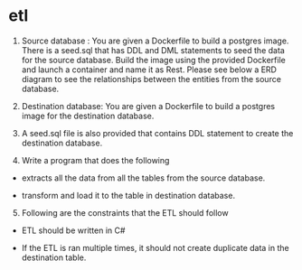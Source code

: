 # etl

1. Source database : You are given a Dockerfile to build a postgres image. 
There is a seed.sql that has DDL and DML statements to seed the data for the source   database. Build the image using the provided Dockerfile and launch a container and name it as Rest. Please see below a ERD diagram to see the relationships between the entities from the source database.

2. Destination database: You are given a Dockerfile to build a postgres image for the destination database. 
3. A seed.sql file is also provided that contains DDL statement to create the destination database.<br/>
4. Write a program that does the following

 - extracts all the data from all the tables from the source database.

 - transform and load it to the table in destination database.
5. Following are the constraints that the ETL should follow

 - ETL should be written in C#

 - If the ETL is ran multiple times, it should not create duplicate data in the destination table.

